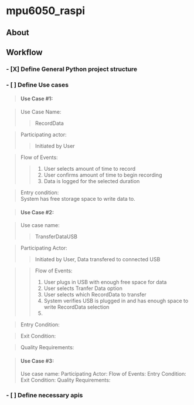 # mpu6050_raspi

## About

## Workflow
### - [X] Define General Python project structure

### - [ ] Define Use cases 


> #### Use Case #1:

>Use Case Name: 			
>> RecordData

>Participating actor:	
>> Initiated by User

>Flow of Events:			
>> 1. User selects amount of time to record 
>> 2. User confirms amount of time to begin recording
>> 3. Data is logged for the selected duration

>Entry condition:		
> System has free storage space to write data to. 


>#### Use Case #2:

>Use case name:			
>> TransferDataUSB

>Participating Actor:	
>> Initiated by User, Data transfered to connected USB

>>Flow of Events:			
>> 1. User plugs in USB with enough free space for data
>> 2. User selects Tranfer Data option 
>> 3. User selects which RecordData to transfer
>> 4. System verifies USB is plugged in and has enough space to write RecordData selection
>> 5. 

>Entry Condition:

>Exit Condition:

>Quality Requirements:


>#### Use Case #3:
>Use case name:
>Participating Actor:
>Flow of Events:
>Entry Condition:
>Exit Condition:
>Quality Requirements:


### - [ ] Define necessary apis  
